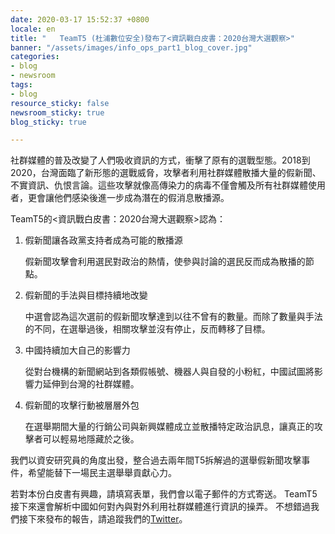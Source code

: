 ```yaml
---
date: 2020-03-17 15:52:37 +0800
locale: en
title: "   TeamT5 (杜浦數位安全)發布了<資訊戰白皮書：2020台灣大選觀察>"
banner: "/assets/images/info_ops_part1_blog_cover.jpg"
categories:
- blog
- newsroom
tags:
- blog
resource_sticky: false
newsroom_sticky: true
blog_sticky: true

---
```

社群媒體的普及改變了人們吸收資訊的方式，衝擊了原有的選戰型態。2018到2020，台灣面臨了新形態的選戰威脅，攻擊者利用社群媒體散播大量的假新聞、不實資訊、仇恨言論。這些攻擊就像高傳染力的病毒不僅會觸及所有社群媒體使用者，更會讓他們感染後進一步成為潛在的假消息散播源。

TeamT5的<資訊戰白皮書：2020台灣大選觀察>認為：

1. 假新聞讓各政黨支持者成為可能的散播源

   假新聞攻擊會利用選民對政治的熱情，使參與討論的選民反而成為散播的節點。
2. 假新聞的手法與目標持續地改變

   中選會認為這次選前的假新聞攻擊達到以往不曾有的數量。而除了數量與手法的不同，在選舉過後，相關攻擊並沒有停止，反而轉移了目標。
3. 中國持續加大自己的影響力

   從對台機構的新聞網站到各類假帳號、機器人與自發的小粉紅，中國試圖將影響力延伸到台灣的社群媒體。
4. 假新聞的攻擊行動被層層外包

   在選舉期間大量的行銷公司與新興媒體成立並散播特定政治訊息，讓真正的攻擊者可以輕易地隱藏於之後。

我們以資安研究員的角度出發，整合過去兩年間T5拆解過的選舉假新聞攻擊事件，希望能替下一場民主選舉舉貢獻心力。

若對本份白皮書有興趣，請填寫表單，我們會以電子郵件的方式寄送。 TeamT5接下來還會解析中國如何對內與對外利用社群媒體進行資訊的操弄。 不想錯過我們接下來發布的報告，請追蹤我們的[Twitter](https://twitter.com/TeamT5_Official)。
